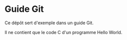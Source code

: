 # Guide Git

Ce dépôt sert d'exemple dans un guide Git.

Il ne contient que le code C d'un programme Hello World.
